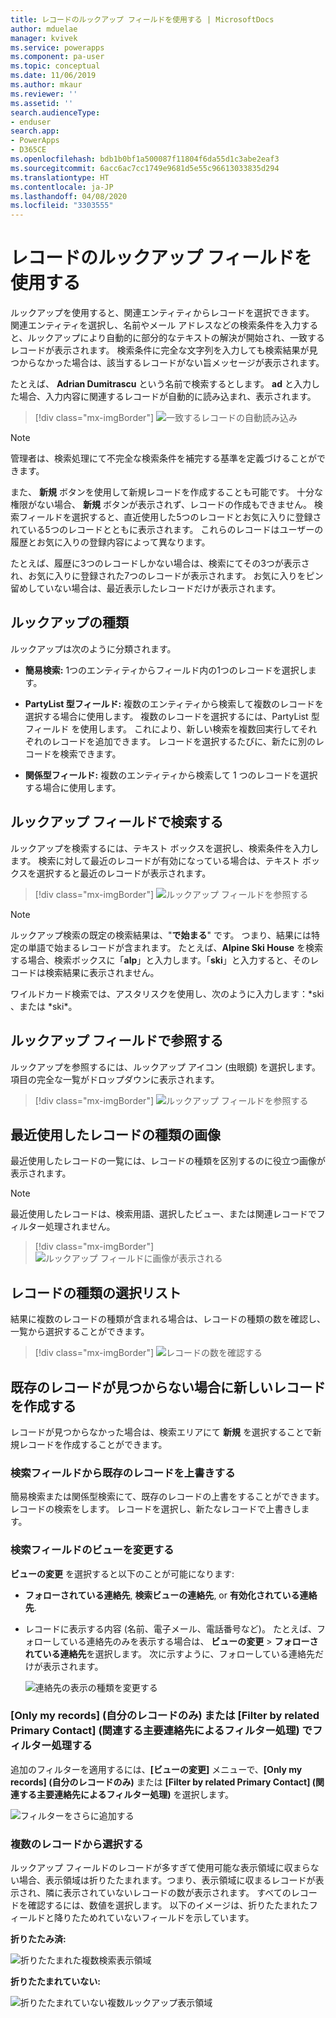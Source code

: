 ```yaml
---
title: レコードのルックアップ フィールドを使用する | MicrosoftDocs
author: mduelae
manager: kvivek
ms.service: powerapps
ms.component: pa-user
ms.topic: conceptual
ms.date: 11/06/2019
ms.author: mkaur
ms.reviewer: ''
ms.assetid: ''
search.audienceType:
- enduser
search.app:
- PowerApps
- D365CE
ms.openlocfilehash: bdb1b0bf1a500087f11804f6da55d1c3abe2eaf3
ms.sourcegitcommit: 6acc6ac7cc1749e9681d5e55c96613033835d294
ms.translationtype: HT
ms.contentlocale: ja-JP
ms.lasthandoff: 04/08/2020
ms.locfileid: "3303555"
---
```

#  <a name="use-the-lookup-field-on-a-record"></a>レコードのルックアップ フィールドを使用する

ルックアップを使用すると、関連エンティティからレコードを選択できます。 関連エンティティを選択し、名前やメール アドレスなどの検索条件を入力すると、ルックアップにより自動的に部分的なテキストの解決が開始され、一致するレコードが表示されます。 検索条件に完全な文字列を入力しても検索結果が見つからなかった場合は、該当するレコードがない旨メッセージが表示されます。

たとえば、 **Adrian Dumitrascu** という名前で検索するとします。 **ad** と入力した場合、入力内容に関連するレコードが自動的に読み込まれ、表示されます。

  > [!div class="mx-imgBorder"]
  > ![一致するレコードの自動読み込み](media/automatically-populate-matching-records.png "一致するレコードが自動的に取得される")
  
>[!NOTE] 
>管理者は、検索処理にて不完全な検索条件を補完する基準を定義づけることができます。

また、 **新規** ボタンを使用して新規レコードを作成することも可能です。 十分な権限がない場合、 **新規** ボタンが表示されず、レコードの作成もできません。 検索フィールドを選択すると、直近使用した5つのレコードとお気に入りに登録されている5つのレコードとともに表示されます。 これらのレコードはユーザーの履歴とお気に入りの登録内容によって異なります。 

たとえば、履歴に3つのレコードしかない場合は、検索にてその3つが表示され、お気に入りに登録された7つのレコードが表示されます。 お気に入りをピン留めしていない場合は、最近表示したレコードだけが表示されます。

## <a name="types-of-lookups"></a>ルックアップの種類

ルックアップは次のように分類されます。 

- **簡易検索:** 1つのエンティティからフィールド内の1つのレコードを選択します。 

- **PartyList 型フィールド:** 複数のエンティティから検索して複数のレコードを選択する場合に使用します。 複数のレコードを選択するには、PartyList 型フィールド を使用します。 これにより、新しい検索を複数回実行してそれぞれのレコードを追加できます。 レコードを選択するたびに、新たに別のレコードを検索できます。
  
- **関係型フィールド:** 複数のエンティティから検索して 1 つのレコードを選択する場合に使用します。 

## <a name="search-in-a-lookup-field"></a>ルックアップ フィールドで検索する 
ルックアップを検索するには、テキスト ボックスを選択し、検索条件を入力します。 検索に対して最近のレコードが有効になっている場合は、テキスト ボックスを選択すると最近のレコードが表示されます。

  > [!div class="mx-imgBorder"]
  > ![ルックアップ フィールドを参照する](media/MRU.png "ルックアップ フィールドを参照する")  
  
>[!NOTE]   
> ルックアップ検索の既定の検索結果は、"**で始まる**" です。 つまり、結果には特定の単語で始まるレコードが含まれます。 たとえば、**Alpine Ski House** を検索する場合、検索ボックスに「**alp**」と入力します。「**ski**」と入力すると、そのレコードは検索結果に表示されません。
>
> ワイルドカード検索では、アスタリスクを使用し、次のように入力します：\*ski 、または \*ski\*。

## <a name="browse-in-a-lookup-field"></a>ルックアップ フィールドで参照する
ルックアップを参照するには、ルックアップ アイコン (虫眼鏡) を選択します。 項目の完全な一覧がドロップダウンに表示されます。

  > [!div class="mx-imgBorder"]
  > ![ルックアップ フィールドを参照する](media/MRU_1.png "ルックアップ フィールドを参照する")  
 
## <a name="most-recently-used-record-type-images"></a>最近使用したレコードの種類の画像
最近使用したレコードの一覧には、レコードの種類を区別するのに役立つ画像が表示されます。

>[!NOTE] 
>最近使用したレコードは、検索用語、選択したビュー、または関連レコードでフィルター処理されません。

  > [!div class="mx-imgBorder"]
  > ![ルックアップ フィールドに画像が表示される](media/Lookup_03-MRU_Entity_Images_56[1].png "ルックアップ フィールドに画像が表示される")  
  
## <a name="record-type-selection-list"></a>レコードの種類の選択リスト  
結果に複数のレコードの種類が含まれる場合は、レコードの種類の数を確認し、一覧から選択することができます。

  > [!div class="mx-imgBorder"]
  > ![レコードの数を確認する](media/Lookup_04-MultipleEntityTypes[1].gif "レコードの数を確認する")  
  
## <a name="create-a-new-record-if-you-dont-find-an-existing-record"></a>既存のレコードが見つからない場合に新しいレコードを作成する

レコードが見つからなかった場合は、検索エリアにて **新規** を選択することで新規レコードを作成することができます。


### <a name="replace-an-existing-record-from-a-lookup-field"></a>検索フィールドから既存のレコードを上書きする

簡易検索または関係型検索にて、既存のレコードの上書をすることができます。 レコードの検索をします。 レコードを選択し、新たなレコードで上書きします。

### <a name="change-a-view-in-a-lookup-field"></a>検索フィールドのビューを変更する 

**ビューの変更** を選択すると以下のことが可能になります:
 - **フォローされている連絡先**, **検索ビューの連絡先**, or **有効化されている連絡先**.
 - レコードに表示する内容 (名前、電子メール、電話番号など)。 たとえば、フォローしている連絡先のみを表示する場合は、 **ビューの変更** \> **フォローされている連絡先**を選択します。 次に示すように、フォローしている連絡先だけが表示されます。 

    ![連絡先の表示の種類を変更する](media/change-view.png "連絡先の表示の種類を変更する")

### <a name="filter-by-only-my-records-or-filter-by-related-primary-contact"></a>[Only my records] (自分のレコードのみ) または [Filter by related Primary Contact] (関連する主要連絡先によるフィルター処理) でフィルター処理する

追加のフィルターを適用するには、**[ビューの変更]** メニューで、**[Only my records] (自分のレコードのみ)** または **[Filter by related Primary Contact] (関連する主要連絡先によるフィルター処理)** を選択します。

![フィルターをさらに追加する](media/extra_filters.png "フィルターをさらに追加する")

### <a name="choose-from-multiple-records"></a>複数のレコードから選択する

ルックアップ フィールドのレコードが多すぎて使用可能な表示領域に収まらない場合、表示領域は折りたたまれます。つまり、表示領域に収まるレコードが表示され、隣に表示されていないレコードの数が表示されます。 すべてのレコードを確認するには、数値を選択します。 以下のイメージは、折りたたまれたフィールドと降りたためれていないフィールドを示しています。

**折りたたみ済:**

![折りたたまれた複数検索表示領域](media/collapsed-multi-lookup-display-area.png "折りたたまれた複数ルックアップ表示領域")


**折りたたまれていない:**

![折りたたまれていない複数ルックアップ表示領域](media/non-collapsed-multi-lookup-display-area.png "折りたたまれていない複数ルックアップ表示領域")
